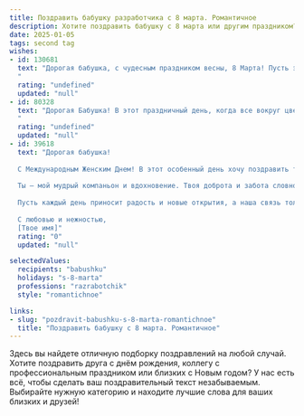 ```yaml
---
title: Поздравить бабушку разработчика с 8 марта. Романтичное
description: Хотите поздравить бабушку с 8 марта или другим праздником? Наш ИИ создаст незабываемое поздравление, а вы обязательно выделитесь среди других.  
date: 2025-01-05
tags: second tag
wishes:
- id: 130681
  text: "Дорогая бабушка, с чудесным праздником весны, 8 Марта! Пусть этот день будет наполнен нежностью, как первый весенний рассвет, и счастьем, ярким как распустившиеся цветы.  Ты – моя  вдохновительница,  хранительница тепла и семейного очага.  Моя любовь к тебе безгранична, как бескрайнее небо. Пусть  твоя жизнь будет такой же прекрасной и удивительной, как самые сложные и красивые программы, которые я создаю.  С любовью и нежностью, твой (твоя) (имя).
  "
  rating: "undefined"
  updated: "null"
- id: 80328
  text: "Дорогая Бабушка! В этот праздничный день, когда все вокруг цветет, хочется подарить тебе нежные слова, согретые любовью и благодарностью. Ты, словно прекрасный весенний цветок, даришь тепло и радость всем вокруг. Твой талант разработчика и твоё умение создавать что-то новое, вдохновляет и восхищает. Желаю тебе в этот день легкости, вдохновения и самых светлых эмоций!
  "
  rating: "undefined"
  updated: "null"
- id: 39618
  text: "Дорогая бабушка!
  
  С Международным Женским Днем! В этот особенный день хочу поздравить тебя с весной в душе, с нежностью, которая окружает нас, и с тем светом, который ты даришь всем вокруг. Ты — как лучший код в нашей жизни, который связывает поколения и заставляет сердца биться в унисон.
  
  Ты — мой мудрый компаньон и вдохновение. Твоя доброта и забота словно строки программы, которые создают теплую атмосферу в нашем доме. Желаю тебе здоровья, счастья и неиссякаемой энергии, чтобы ты продолжала расцветать, как весенние цветы, и делиться своей любовью с каждым из нас.
  
  Пусть каждый день приносит радость и новые открытия, а наша связь только крепнет с каждым мгновением. Ты — настоящая волшебница, и я горжусь тем, что ты моя бабушка!
  
  С любовью и нежностью,
  [Твое имя]"
  rating: "0"
  updated: "null"

selectedValues:
  recipients: "babushku"
  holidays: "s-8-marta"
  professions: "razrabotchik"
  style: "romantichnoe"

links:
- slug: "pozdravit-babushku-s-8-marta-romantichnoe"
  title: "Поздравить бабушку с 8 марта. Романтичное"
---
```


Здесь вы найдете отличную подборку поздравлений на любой случай. 
Хотите поздравить друга с днём рождения, коллегу с профессиональным праздником или близких с Новым годом? У нас есть всё, чтобы сделать ваш поздравительный текст незабываемым. Выбирайте нужную категорию и находите лучшие слова для ваших близких и друзей!
